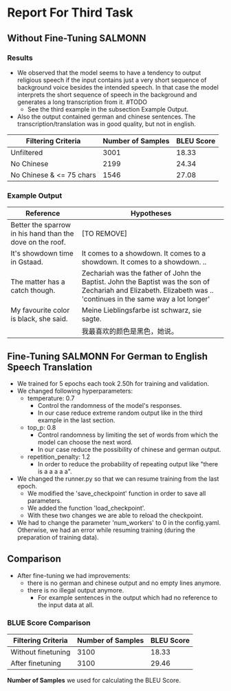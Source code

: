 # Report For Third Task

## Without Fine-Tuning SALMONN
### Results
- We observed that the model seems to have a tendency to output religious speech if the input contains just a very short sequence of background voice besides the intended speech. In that case the model interprets the short sequence of speech in the background and generates a long transcription from it. #TODO
  - See the third example in the subsection Example Output.
- Also the output contained german and chinese sentences. The transcription/translation was in good quality, but not in english. 

| Filtering Criteria              | Number of Samples | BLEU Score        |
|---------------------------------|-------------------|-------------------|
| Unfiltered                      | 3001              | 18.33             |
| No Chinese                      | 2199              | 24.34             |
| No Chinese & <= 75 chars        | 1546              | 27.08             |

### Example Output
| Reference                                                 | Hypotheses                                                                                                                                                       |
|-----------------------------------------------------------|------------------------------------------------------------------------------------------------------------------------------------------------------------------|
| Better the sparrow in his hand than the dove on the roof. | [TO REMOVE]                                                                                                                                                      |
| It's showdown time in Gstaad.                             | It comes to a showdown. It comes to a showdown. It comes to a showdown. ..                                                                                       |
| The matter has a catch though.                            | Zechariah was the father of John the Baptist. John the Baptist was the son of Zechariah and Elizabeth. Elizabeth was .. 'continues in the same way a lot longer' |
| My favourite color is black, she said.                    | Meine Lieblingsfarbe ist schwarz, sie sagte.                                                                                                                     |
|                        | 我最喜欢的颜色是黑色，她说。 |


## Fine-Tuning SALMONN For German to English Speech Translation

- We trained for 5 epochs each took 2.50h for training and validation.
- We changed following hyperparameters:
  - temperature: 0.7
    - Control the randomness of the model's responses.
    - In our case reduce extreme random output like in the third example in the last section.
  - top_p: 0.8 
    - Control randomness by limiting the set of words from which the model can choose the next word.
    - In our case reduce the possibility of chinese and german output.
  - repetition_penalty: 1.2
    - In order to reduce the probability of repeating output like "there is a a a a a".
- We changed the runner.py so that we can resume training from the last epoch.
  - We modified the 'save_checkpoint' function in order to save all parameters. 
  - We added the function 'load_checkpoint'.
  - With these two changes we are able to reload the checkpoint.
- We had to change the parameter 'num_workers' to 0 in the config.yaml. Otherwise, we had an error while resuming training (during the preparation of training data). 

## Comparison

- After fine-tuning we had improvements:
  - there is no german and chinese output and no empty lines anymore.
  - there is no illegal output anymore.
    - For example sentences in the output which had no reference to the input data at all.

### BLUE Score Comparison

| Filtering Criteria              |  Number of Samples | BLEU Score       |
|---------------------------------|-------------------|-------------------|
| Without finetuning               | 3100              | 18.33             |
| After finetuning               | 3100                | 29.46             |

**Number of Samples** we used for calculating the BLEU Score.
